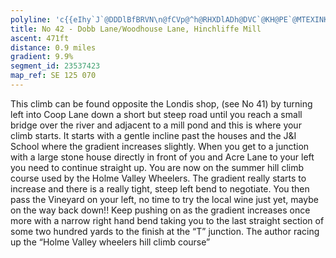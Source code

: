 ```yaml
---
polyline: 'c{{eIhy`J`@DDDlBfBRVN\n@fCVp@^h@RHXDlADh@DVC`@KH@PE`@MTEXINK`@KB@v@GZEZKVUJORk@D[NMN]JIx@Wf@YNQVDZOXBLANGH?PKf@IJGf@a@XMf@EFI@CCOm@o@W]IUOc@]cBIw@GUI[[c@MYy@gDEYDo@VkBFiADKTSXMVIDGKID@G?KQABz@\PEj@U|@QjAIrAE\@VE@@'
title: No 42 - Dobb Lane/Woodhouse Lane, Hinchliffe Mill
ascent: 471ft
distance: 0.9 miles
gradient: 9.9%
segment_id: 23537423
map_ref: SE 125 070
---
```

This climb can be found opposite the Londis shop, (see No 41) by turning left into Coop Lane
down a short but steep road until you reach a small bridge over the river and adjacent to a
mill pond and this is where your climb starts. It starts with a gentle incline past the houses
and the J&I School where the gradient increases slightly. When you get to a junction with a
large stone house directly in front of you and Acre Lane to your left you need to continue
straight up. You are now on the summer hill climb course used by the Holme Valley
Wheelers. The gradient really starts to increase and there is a really tight, steep left bend to
negotiate. You then pass the Vineyard on your left, no time to try the local wine just yet,
maybe on the way back down!! Keep pushing on as the gradient increases once more with a
narrow right hand bend taking you to the last straight section of some two hundred yards to
the finish at the “T” junction.
The author racing up the “Holme Valley wheelers hill climb course”


